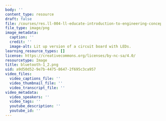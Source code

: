 ```yaml
---
body: ''
content_type: resource
draft: false
file: /courses/res.ll-004-ll-educate-introduction-to-engineering-concepts-spring-2022/bluetooth-1_2.png
file_type: image/png
image_metadata:
  caption: ''
  credit: ''
  image-alt: Lit up version of a circuit board with LEDs.
learning_resource_types: []
license: https://creativecommons.org/licenses/by-nc-sa/4.0/
resourcetype: Image
title: bluetooth-1_2.png
uid: a9d50d52-9e7b-4475-8647-2f695c3ca957
video_files:
  video_captions_file: ''
  video_thumbnail_file: ''
  video_transcript_file: ''
video_metadata:
  video_speakers: ''
  video_tags: ''
  youtube_description: ''
  youtube_id: ''
---
```

